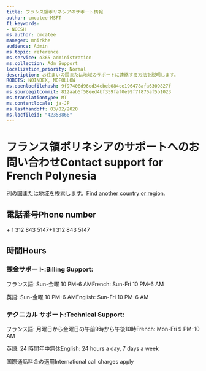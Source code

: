 ```yaml
---
title: フランス領ポリネシアのサポート情報
author: cmcatee-MSFT
f1.keywords:
- NOCSH
ms.author: cmcatee
manager: mnirkhe
audience: Admin
ms.topic: reference
ms.service: o365-administration
ms.collection: Adm_Support
localization_priority: Normal
description: お住まいの国または地域のサポートに連絡する方法を説明します。
ROBOTS: NOINDEX, NOFOLLOW
ms.openlocfilehash: 9f97408d96ed34ebeb084ce196478afa6309827f
ms.sourcegitcommit: 812aab5f58eed4bf359faf0e99f7f876af5b1023
ms.translationtype: MT
ms.contentlocale: ja-JP
ms.lasthandoff: 03/02/2020
ms.locfileid: "42358868"
---
```

# <a name="contact-support-for-french-polynesia"></a><span data-ttu-id="101a7-103">フランス領ポリネシアのサポートへのお問い合わせ</span><span class="sxs-lookup"><span data-stu-id="101a7-103">Contact support for French Polynesia</span></span>

<span data-ttu-id="101a7-104">[別の国または地域を検索します](../contact-support-for-business-products.md)。</span><span class="sxs-lookup"><span data-stu-id="101a7-104">[Find another country or region](../contact-support-for-business-products.md).</span></span>

## <a name="phone-number"></a><span data-ttu-id="101a7-105">電話番号</span><span class="sxs-lookup"><span data-stu-id="101a7-105">Phone number</span></span>
<span data-ttu-id="101a7-106">+ 1 312 843 5147</span><span class="sxs-lookup"><span data-stu-id="101a7-106">+1 312 843 5147</span></span>

## <a name="hours"></a><span data-ttu-id="101a7-107">時間</span><span class="sxs-lookup"><span data-stu-id="101a7-107">Hours</span></span>
### <a name="billing-support"></a><span data-ttu-id="101a7-108">課金サポート:</span><span class="sxs-lookup"><span data-stu-id="101a7-108">Billing Support:</span></span>

<span data-ttu-id="101a7-109">フランス語: Sun-金曜 10 PM-6 AM</span><span class="sxs-lookup"><span data-stu-id="101a7-109">French: Sun-Fri 10 PM-6 AM</span></span>

<span data-ttu-id="101a7-110">英語: Sun-金曜 10 PM-6 AM</span><span class="sxs-lookup"><span data-stu-id="101a7-110">English: Sun-Fri 10 PM-6 AM</span></span>

### <a name="technical-support"></a><span data-ttu-id="101a7-111">テクニカル サポート:</span><span class="sxs-lookup"><span data-stu-id="101a7-111">Technical Support:</span></span>

<span data-ttu-id="101a7-112">フランス語: 月曜日から金曜日の午前9時から午後10時</span><span class="sxs-lookup"><span data-stu-id="101a7-112">French: Mon-Fri 9 PM-10 AM</span></span>

<span data-ttu-id="101a7-113">英語: 24 時間年中無休</span><span class="sxs-lookup"><span data-stu-id="101a7-113">English: 24 hours a day, 7 days a week</span></span>

<span data-ttu-id="101a7-114">国際通話料金の適用</span><span class="sxs-lookup"><span data-stu-id="101a7-114">International call charges apply</span></span>
